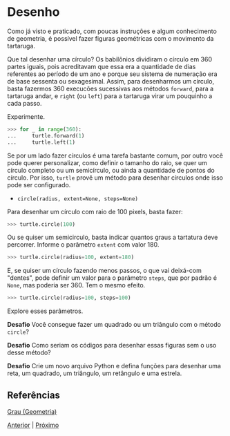 # Desenho

Como já visto e praticado, com poucas instruções e algum conhecimento de
geometria, é possível fazer figuras geométricas com o movimento da
tartaruga. 

Que tal desenhar uma círculo? Os babilônios dividiram o círculo em 360 partes 
iguais, pois acreditavam que essa era a quantidade de dias referentes ao 
período de um ano e porque seu sistema de numeração era de base sessenta ou
sexagesimal. Assim, para desenharmos um círculo, basta fazermos 360 execucões
sucessivas aos métodos ```forward```, para a tartaruga andar, e ```right```
(ou ```left```) para a tartaruga virar um pouquinho a cada passo.

Experimente.

```python
>>> for _ in range(360):
...     turtle.forward(1)
...     turtle.left(1)
```

Se por um lado fazer círculos é uma tarefa bastante comum, por outro você
pode querer personalizar, como definir o tamanho do raio, se quer um círculo
completo ou um semicírculo, ou ainda a quantidade de pontos do círculo.
Por isso, ```turtle``` provê um método para desenhar círculos onde isso pode
ser configurado.

- ```circle(radius, extent=None, steps=None)```

Para desenhar um círculo com raio de 100 pixels, basta fazer:
```python
>>> turtle.circle(100)
```

Ou se quiser um semicirculo, basta indicar quantos graus a tartatura deve 
percorrer. Informe o parâmetro ```extent``` com valor 180.

```python
>>> turtle.circle(radius=100, extent=180)
```

E, se quiser um círculo fazendo menos passos, o que vai deixá-com "dentes",
pode definir um valor para o parâmetro ```steps```, que por padrão é ```None```, mas poderia ser 360. Tem o mesmo efeito.

```python
>>> turtle.circle(radius=100, steps=100)
```

Explore esses parâmetros.

**Desafio** Você consegue fazer um quadrado ou um triângulo com o método 
```circle```?

**Desafio** Como seriam os códigos para desenhar essas figuras sem o uso desse método?

**Desafio** Crie um novo arquivo Python e defina funções para desenhar uma reta, 
um quadrado, um triângulo, um retângulo e uma estrela.

## Referências

[Grau (Geometria)](https://pt.wikipedia.org/wiki/Grau_(geometria))

[Anterior](01_movimentacao.md) | [Próximo](03_caneta.md)
